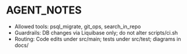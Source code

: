 # AGENT_NOTES

- Allowed tools: psql_migrate, git_ops, search_in_repo
- Guardrails: DB changes via Liquibase only; do not alter scripts/ci.sh
- Routing: Code edits under src/main; tests under src/test; diagrams in docs/
